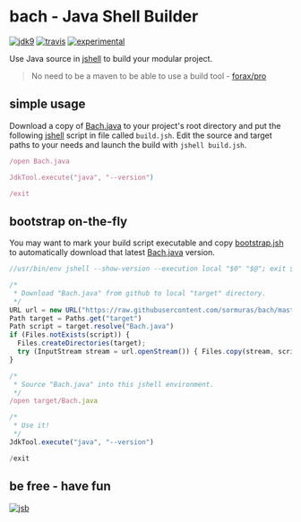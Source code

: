 # bach - Java Shell Builder
 
[![jdk9](https://img.shields.io/badge/jdk-9-blue.svg)](https://docs.oracle.com/javase/9/index.html)
[![travis](https://travis-ci.org/sormuras/bach.svg?branch=master)](https://travis-ci.org/sormuras/bach)
[![experimental](https://img.shields.io/badge/api-experimental-yellow.svg)](https://jitpack.io/com/github/sormuras/bach/master-SNAPSHOT/javadoc/)

Use Java source in [jshell] to build your modular project.

> No need to be a maven to be able to use a build tool - [forax/pro](https://github.com/forax/pro)

## simple usage

Download a copy of [Bach.java] to your project's root directory and put the
following [jshell] script in file called `build.jsh`. Edit the source and
target paths to your needs and launch the build with `jshell build.jsh`.

```javascript
/open Bach.java

JdkTool.execute("java", "--version")

/exit
```

## bootstrap on-the-fly

You may want to mark your build script executable and copy [bootstrap.jsh] to
automatically download that latest [Bach.java] version.

```javascript
//usr/bin/env jshell --show-version --execution local "$0" "$@"; exit $?

/*
 * Download "Bach.java" from github to local "target" directory.
 */
URL url = new URL("https://raw.githubusercontent.com/sormuras/bach/master/Bach.java");
Path target = Paths.get("target")
Path script = target.resolve("Bach.java")
if (Files.notExists(script)) {
  Files.createDirectories(target);
  try (InputStream stream = url.openStream()) { Files.copy(stream, script); }
}

/*
 * Source "Bach.java" into this jshell environment.
 */
/open target/Bach.java

/*
 * Use it!
 */
JdkTool.execute("java", "--version")

/exit
```

## be free - have fun
[![jsb](https://upload.wikimedia.org/wikipedia/commons/thumb/6/65/Bachsiegel.svg/220px-Bachsiegel.svg.png)](https://wikipedia.org/wiki/Johann_Sebastian_Bach)

[jshell]: https://docs.oracle.com/javase/9/tools/jshell.htm
[Bach.java]: https://github.com/sormuras/bach/blob/master/Bach.java
[bootstrap.jsh]: https://github.com/sormuras/bach/blob/master/bootstrap.jsh
